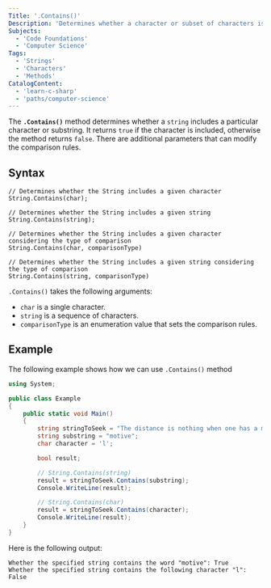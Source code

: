 ```yaml
---
Title: '.Contains()'
Description: 'Determines whether a character or subset of characters is present within a given string'
Subjects:
  - 'Code Foundations'
  - 'Computer Science'
Tags:
  - 'Strings'
  - 'Characters'
  - 'Methods'
CatalogContent:
  - 'learn-c-sharp'
  - 'paths/computer-science'
---
```


The **`.Contains()`** method determines whether a `string` includes a particular character or substring. It returns `true` if the character is included, otherwise the method returns `false`. There are additional parameters that can modify the comparison rules.

## Syntax

```pseudo
// Determines whether the String includes a given character
String.Contains(char);

// Determines whether the String includes a given string
String.Contains(string);

// Determines whether the String includes a given character considering the type of comparison
String.Contains(char, comparisonType)

// Determines whether the String includes a given string considering the type of comparison
String.Contains(string, comparisonType)
```

`.Contains()` takes the following arguments:

- `char` is a single character.
- `string` is a sequence of characters.
- `comparisonType` is an enumeration value that sets the comparison rules.

## Example
The following example shows how we can use `.Contains()` method

```cs
using System;

public class Example
{
    public static void Main()
    {
        string stringToSeek = "The distance is nothing when one has a motive.";
        string substring = "motive";
        char character = 'l';

        bool result;

        // String.Contains(string)
        result = stringToSeek.Contains(substring);
        Console.WriteLine(result);

        // String.Contains(char)
        result = stringToSeek.Contains(character);
        Console.WriteLine(result);
    }
}
```

Here is the following output:

```shell
Whether the specified string contains the word "motive": True
Whether the specified string contains the following character "l": False
```


